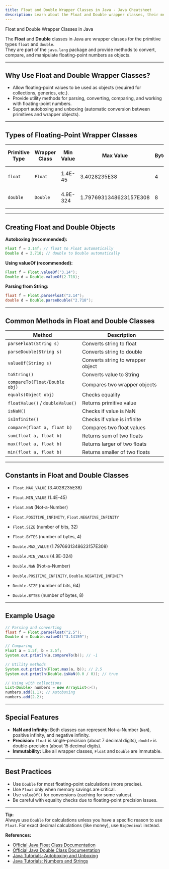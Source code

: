 ```yaml
---
title: Float and Double Wrapper Classes in Java - Java Cheatsheet
description: Learn about the Float and Double wrapper classes, their methods, features, and usage in Java with practical examples.
---
```


<base-title :title="frontmatter.title" :description="frontmatter.description">
Float and Double Wrapper Classes in Java
</base-title>

The **Float** and **Double** classes in Java are wrapper classes for the primitive types `float` and `double`.  
They are part of the `java.lang` package and provide methods to convert, compare, and manipulate floating-point numbers as objects.

---

## Why Use Float and Double Wrapper Classes?

- Allow floating-point values to be used as objects (required for collections, generics, etc.).
- Provide utility methods for parsing, converting, comparing, and working with floating-point numbers.
- Support autoboxing and unboxing (automatic conversion between primitives and wrapper objects).

---

## Types of Floating-Point Wrapper Classes

| Primitive Type | Wrapper Class | Min Value                | Max Value                | Bytes | Use Case Example         |
|----------------|--------------|--------------------------|--------------------------|-------|--------------------------|
| `float`        | `Float`      | 1.4E-45                  | 3.4028235E38             | 4     | Memory-efficient decimals|
| `double`       | `Double`     | 4.9E-324                 | 1.7976931348623157E308   | 8     | Default floating-point   |

---

## Creating Float and Double Objects

**Autoboxing (recommended):**

```java
Float f = 3.14f; // float to Float automatically
Double d = 2.718; // double to Double automatically
```

**Using valueOf (recommended):**

```java
Float f = Float.valueOf("3.14");
Double d = Double.valueOf(2.718);
```

**Parsing from String:**

```java
float f = Float.parseFloat("3.14");
double d = Double.parseDouble("2.718");
```

---

## Common Methods in Float and Double Classes

| Method                        | Description                                 |
|-------------------------------|---------------------------------------------|
| `parseFloat(String s)`        | Converts string to float                    |
| `parseDouble(String s)`       | Converts string to double                   |
| `valueOf(String s)`           | Converts string to wrapper object           |
| `toString()`                  | Converts value to String                    |
| `compareTo(Float/Double obj)` | Compares two wrapper objects                |
| `equals(Object obj)`          | Checks equality                             |
| `floatValue()` / `doubleValue()` | Returns primitive value                  |
| `isNaN()`                     | Checks if value is NaN                      |
| `isInfinite()`                | Checks if value is infinite                 |
| `compare(float a, float b)`   | Compares two float values                   |
| `sum(float a, float b)`       | Returns sum of two floats                   |
| `max(float a, float b)`       | Returns larger of two floats                |
| `min(float a, float b)`       | Returns smaller of two floats               |

---

## Constants in Float and Double Classes

- `Float.MAX_VALUE` (3.4028235E38)
- `Float.MIN_VALUE` (1.4E-45)
- `Float.NaN` (Not-a-Number)
- `Float.POSITIVE_INFINITY`, `Float.NEGATIVE_INFINITY`
- `Float.SIZE` (number of bits, 32)
- `Float.BYTES` (number of bytes, 4)

- `Double.MAX_VALUE` (1.7976931348623157E308)
- `Double.MIN_VALUE` (4.9E-324)
- `Double.NaN` (Not-a-Number)
- `Double.POSITIVE_INFINITY`, `Double.NEGATIVE_INFINITY`
- `Double.SIZE` (number of bits, 64)
- `Double.BYTES` (number of bytes, 8)

---

## Example Usage

```java
// Parsing and converting
float f = Float.parseFloat("2.5");
Double d = Double.valueOf("3.14159");

// Comparing
Float a = 1.5f, b = 2.5f;
System.out.println(a.compareTo(b)); // -1

// Utility methods
System.out.println(Float.max(a, b)); // 2.5
System.out.println(Double.isNaN(0.0 / 0)); // true

// Using with collections
List<Double> numbers = new ArrayList<>();
numbers.add(1.1); // Autoboxing
numbers.add(2.2);
```

---

## Special Features

- **NaN and Infinity:** Both classes can represent Not-a-Number (`NaN`), positive infinity, and negative infinity.
- **Precision:** `float` is single-precision (about 7 decimal digits), `double` is double-precision (about 15 decimal digits).
- **Immutability:** Like all wrapper classes, `Float` and `Double` are immutable.

---

## Best Practices

- Use `Double` for most floating-point calculations (more precise).
- Use `Float` only when memory savings are critical.
- Use `valueOf()` for conversions (caching for some values).
- Be careful with equality checks due to floating-point precision issues.

---

**Tip:**  
Always use `Double` for calculations unless you have a specific reason to use `Float`. For exact decimal calculations (like money), use `BigDecimal` instead.

**References:**  
- [Official Java Float Class Documentation](https://docs.oracle.com/en/java/javase/21/docs/api/java.base/java/lang/Float.html)
- [Official Java Double Class Documentation](https://docs.oracle.com/en/java/javase/21/docs/api/java.base/java/lang/Double.html)
- [Java Tutorials: Autoboxing and Unboxing](https://docs.oracle.com/javase/tutorial/java/data/autoboxing.html)
- [Java Tutorials: Numbers and Strings](https://docs.oracle.com/javase/tutorial/java/nutsandbolts/datatypes.html)